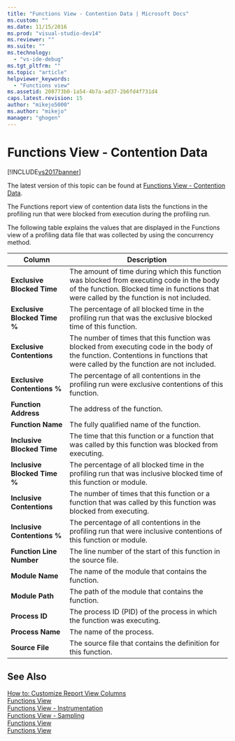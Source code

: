 ```yaml
---
title: "Functions View - Contention Data | Microsoft Docs"
ms.custom: ""
ms.date: 11/15/2016
ms.prod: "visual-studio-dev14"
ms.reviewer: ""
ms.suite: ""
ms.technology: 
  - "vs-ide-debug"
ms.tgt_pltfrm: ""
ms.topic: "article"
helpviewer_keywords: 
  - "Functions view"
ms.assetid: 208773b0-1a54-4b7a-ad37-2b6fd4f731d4
caps.latest.revision: 15
author: "mikejo5000"
ms.author: "mikejo"
manager: "ghogen"
---
```

# Functions View - Contention Data
[!INCLUDE[vs2017banner](../includes/vs2017banner.md)]

The latest version of this topic can be found at [Functions View - Contention Data](https://docs.microsoft.com/visualstudio/profiling/functions-view-contention-data).  
  
The Functions report view of contention data lists the functions in the profiling run that were blocked from execution during the profiling run.  
  
 The following table explains the values that are displayed in the Functions view of a profiling data file that was collected by using the concurrency method.  
  
|Column|Description|  
|------------|-----------------|  
|**Exclusive Blocked Time**|The amount of time during which this function was blocked from executing code in the body of the function. Blocked time in functions that were called by the function is not included.|  
|**Exclusive Blocked Time %**|The percentage of all blocked time in the profiling run that was the exclusive blocked time of this function.|  
|**Exclusive Contentions**|The number of times that this function was blocked from executing code in the body of the function. Contentions in functions that were called by the function are not included.|  
|**Exclusive Contentions %**|The percentage of all contentions in the profiling run were exclusive contentions of this function.|  
|**Function Address**|The address of the function.|  
|**Function Name**|The fully qualified name of the function.|  
|**Inclusive Blocked Time**|The time that this function or a function that was called by this function was blocked from executing.|  
|**Inclusive Blocked Time %**|The percentage of all blocked time in the profiling run that was inclusive blocked time of this function or module.|  
|**Inclusive Contentions**|The number of times that this function or a function that was called by this function was blocked from executing.|  
|**Inclusive Contentions %**|The percentage of all contentions in the profiling run that were inclusive contentions of this function or module.|  
|**Function Line Number**|The line number of the start of this function in the source file.|  
|**Module Name**|The name of the module that contains the function.|  
|**Module Path**|The path of the module that contains the function.|  
|**Process ID**|The process ID (PID) of the process in which the function was executing.|  
|**Process Name**|The name of the process.|  
|**Source File**|The source file that contains the definition for this function.|  
  
## See Also  
 [How to: Customize Report View Columns](../profiling/how-to-customize-report-view-columns.md)   
 [Functions View](../profiling/functions-view.md)   
 [Functions View - Instrumentation](../profiling/functions-view-dotnet-memory-instrumentation-data.md)   
 [Functions View - Sampling](../profiling/functions-view-dotnet-memory-sampling-data.md)   
 [Functions View](../profiling/functions-view-instrumentation-data.md)   
 [Functions View](../profiling/functions-view-sampling-data.md)



